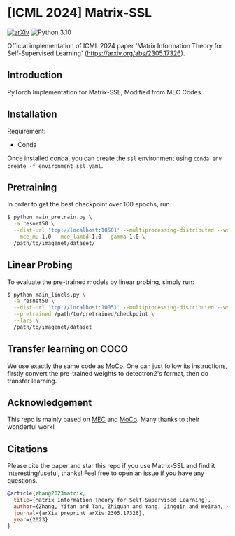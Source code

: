 # [ICML 2024] Matrix-SSL

[![arXiv](https://img.shields.io/badge/arXiv-Paper-<COLOR>.svg)](https://arxiv.org/abs/2305.17326)
![Python 3.10](https://img.shields.io/badge/python-3.7-green.svg)

Official implementation of ICML 2024 paper 'Matrix Information Theory for Self-Supervised Learning' (https://arxiv.org/abs/2305.17326).

## Introduction

PyTorch Implementation for Matrix-SSL, Modified from MEC Codes.

## Installation

Requirement:
- Conda

Once installed conda, you can create the `ssl` environment using 
`conda env create -f environment_ssl.yaml`.

## Pretraining
In order to get the best checkpoint over 100 epochs, run 
```bash
$ python main_pretrain.py \
  -a resnet50 \
  --dist-url 'tcp://localhost:10501' --multiprocessing-distributed --world-size 1 --rank 0 \
  --mce_mu 1.0 --mce_lambd 1.0 --gamma 1.0 \ 
  /path/to/imagenet/dataset/
```

## Linear Probing

To evaluate the pre-trained models by linear probing, simply run:
```bash
$ python main_lincls.py \
  -a resnet50 \
  --dist-url 'tcp://localhost:10051' --multiprocessing-distributed --world-size 1 --rank 0 \
  --pretrained /path/to/pretrained/checkpoint \
  --lars \
  /path/to/imagenet/dataset
```
## Transfer learning on COCO

We use exactly the same code as [MoCo](https://github.com/facebookresearch/moco/tree/main/detection). One can just follow its instructions, firstly convert the pre-trained weights to detectron2's format, then do transfer learning. 

## Acknowledgement

This repo is mainly based on [MEC](https://github.com/xinliu20/MEC) and [MoCo](https://github.com/facebookresearch/moco). Many thanks to their wonderful work!

## Citations
Please cite the paper and star this repo if you use Matrix-SSL and find it interesting/useful, thanks! Feel free to open an issue if you have any questions.

```bibtex
@article{zhang2023matrix,
  title={Matrix Information Theory for Self-Supervised Learning},
  author={Zhang, Yifan and Tan, Zhiquan and Yang, Jingqin and Weiran, Huang and Yuan, Yang},
  journal={arXiv preprint arXiv:2305.17326},
  year={2023}
}
```


